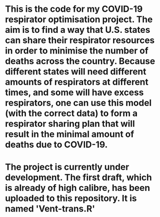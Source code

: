 # This is the code for my COVID-19 respirator optimisation project. The aim is to find a way that U.S. states can share their respirator resources in order to minimise the number of deaths across the country. Because different states will need different amounts of respirators at different times, and some will have excess respirators, one can use this model (with the correct data) to form a respirator sharing plan that will result in the minimal amount of deaths due to COVID-19.

# The project is currently under development. The first draft, which is already of high calibre, has been uploaded to this repository. It is named 'Vent-trans.R'

